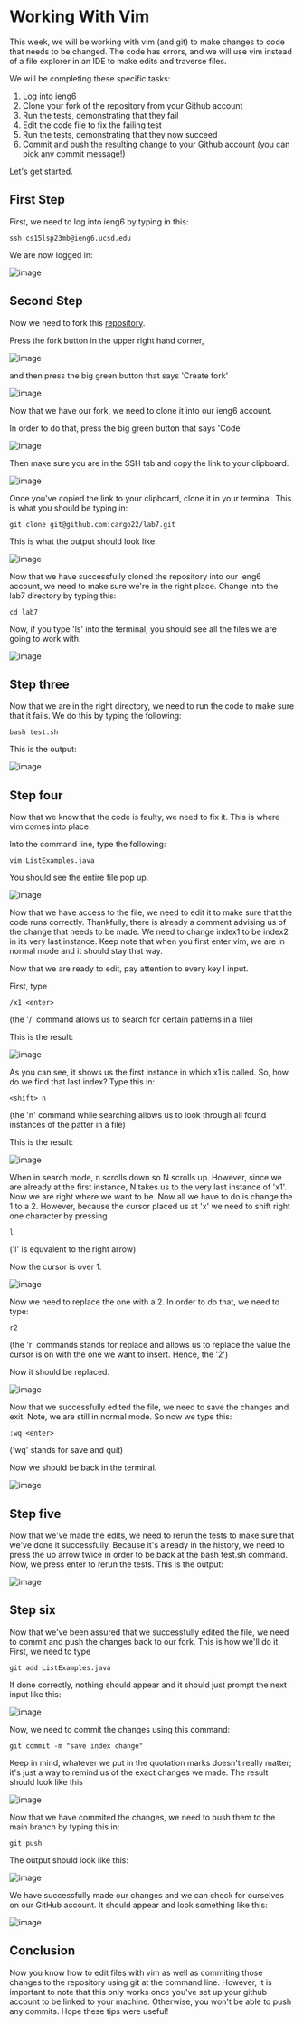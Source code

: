 # Working With Vim

This week, we will be working with vim (and git) to make changes to code that needs to be changed. The code has errors, and we will use vim instead of a file explorer in an IDE to make edits and traverse files.

We will be completing these specific tasks:

1. Log into ieng6
2. Clone your fork of the repository from your Github account
3. Run the tests, demonstrating that they fail
4. Edit the code file to fix the failing test
5. Run the tests, demonstrating that they now succeed
6. Commit and push the resulting change to your Github account (you can pick any commit message!)

Let's get started.

## First Step

First, we need to log into ieng6 by typing in this:

```
ssh cs15lsp23mb@ieng6.ucsd.edu
```

We are now logged in: 

![image](https://github.com/cargo22/cse15l-lab-reports/assets/97927174/a6082e46-4f04-4745-9785-1e74faafbf5c)

## Second Step

Now we need to fork this [repository](https://github.com/ucsd-cse15l-s23/lab7).

Press the fork button in the upper right hand corner,

![image](https://github.com/cargo22/cse15l-lab-reports/assets/97927174/7ef51e68-b83a-45ec-8ae7-2e29b3b659b3)

and then press the big green button that says 'Create fork'

![image](https://github.com/cargo22/cse15l-lab-reports/assets/97927174/4e4c358f-9d2f-4183-b8b1-fa3efefe62bf)

Now that we have our fork, we need to clone it into our ieng6 account. 

In order to do that, press the big green button that says 'Code'

![image](https://github.com/cargo22/cse15l-lab-reports/assets/97927174/14c393a8-ab61-452d-af5b-8357726b3d2c)

Then make sure you are in the SSH tab and copy the link to your clipboard.

![image](https://github.com/cargo22/cse15l-lab-reports/assets/97927174/2c5cb38b-1364-4c53-9717-d3d7a67f43bd)

Once you've copied the link to your clipboard, clone it in your terminal. This is what you should be typing in:

```
git clone git@github.com:cargo22/lab7.git
```

This is what the output should look like: 

![image](https://github.com/cargo22/cse15l-lab-reports/assets/97927174/988502bd-937d-4580-a228-38c2c5df62f2)

Now that we have successfully cloned the repository into our ieng6 account, we need to make sure we're in the right place. Change into the lab7 directory by typing this:

```
cd lab7
```

Now, if you type 'ls' into the terminal, you should see all the files we are going to work with.

![image](https://github.com/cargo22/cse15l-lab-reports/assets/97927174/c56b193c-bdd6-42bf-96a5-9e9ba45f1889)

## Step three 

Now that we are in the right directory, we need to run the code to make sure that it fails. We do this by typing the following:

```
bash test.sh
```

This is the output: 

![image](https://github.com/cargo22/cse15l-lab-reports/assets/97927174/d90cd51c-fadc-4f28-80c2-4ae6b7722cf5)

## Step four

Now that we know that the code is faulty, we need to fix it. This is where vim comes into place.

Into the command line, type the following:

```
vim ListExamples.java
```

You should see the entire file pop up.

![image](https://github.com/cargo22/cse15l-lab-reports/assets/97927174/abadaa22-8b1a-40eb-9300-30f3d82fddff)

Now that we have access to the file, we need to edit it to make sure that the code runs correctly. Thankfully, there is already a comment advising us of the change that needs to be made. We need to change index1 to be index2 in its very last instance. Keep note that when you first enter vim, we are in normal mode and it should stay that way.

Now that we are ready to edit, pay attention to every key I input.

First, type 

```
/x1 <enter>
```
(the '/' command allows us to search for certain patterns in a file)

This is the result:

![image](https://github.com/cargo22/cse15l-lab-reports/assets/97927174/8cdb249f-3a8c-4b0e-aa9f-f66bf3515fa0)

As you can see, it shows us the first instance in which x1 is called. So, how do we find that last index? Type this in:

```
<shift> n
```
(the 'n' command while searching allows us to look through all found instances of the patter in a file)

This is the result: 

![image](https://github.com/cargo22/cse15l-lab-reports/assets/97927174/1dbb1677-ebf4-402d-9b5a-bbead1e6298d)

When in search mode, n scrolls down so N scrolls up. However, since we are already at the first instance, N takes us to the very last instance of 'x1'. Now we are right where we want to be. Now all we have to do is change the 1 to a 2. However, because the cursor placed us at 'x' we need to shift right one character by pressing

```
l
```
('l' is equvalent to the right arrow)

Now the cursor is over 1.

![image](https://github.com/cargo22/cse15l-lab-reports/assets/97927174/92fdb9b9-0360-4e87-a9e1-9de3b2d7b5bd)

Now we need to replace the one with a 2. In order to do that, we need to type:

```
r2
```
(the 'r' commands stands for replace and allows us to replace the value the cursor is on with the one we want to insert. Hence, the '2')

Now it should be replaced. 

![image](https://github.com/cargo22/cse15l-lab-reports/assets/97927174/adb38fee-e909-4290-817c-2000fc7c1b84)

Now that we successfully edited the file, we need to save the changes and exit. Note, we are still in normal mode. So now we type this:

```
:wq <enter>
```
('wq' stands for save and quit)

Now we should be back in the terminal. 

![image](https://github.com/cargo22/cse15l-lab-reports/assets/97927174/95a273a4-3929-4724-8c50-44531bbbec97)

## Step five

Now that we've made the edits, we need to rerun the tests to make sure that we've done it successfully. Because it's already in the history, we need to press the up arrow twice in order to be back at the bash test.sh command. Now, we press enter to rerun the tests. This is the output:
  
![image](https://github.com/cargo22/cse15l-lab-reports/assets/97927174/819ac184-7f9b-4baa-a899-556372cf572b)

  
## Step six

Now that we've been assured that we successfully edited the file, we need to commit and push the changes back to our fork. This is how we'll do it. First, we need to type 

```
git add ListExamples.java
```
If done correctly, nothing should appear and it should just prompt the next input like this: 

![image](https://github.com/cargo22/cse15l-lab-reports/assets/97927174/eef3351f-9889-4db2-b491-7497ee605735)

Now, we need to commit the changes using this command:

```
git commit -m "save index change"
```

Keep in mind, whatever we put in the quotation marks doesn't really matter; it's just a way to remind us of the exact changes we made.
The result should look like this

![image](https://github.com/cargo22/cse15l-lab-reports/assets/97927174/e21e888f-bfd1-49b2-af1a-f36b57145de5)

Now that we have commited the changes, we need to push them to the main branch by typing this in:

 ``` 
 git push
 ```
 
 The output should look like this:
 
 ![image](https://github.com/cargo22/cse15l-lab-reports/assets/97927174/6a6c3c57-bea1-4ac1-8da6-8d1ab8234e60)

We have successfully made our changes and we can check for ourselves on our GitHub account. It should appear and look something like this:

![image](https://github.com/cargo22/cse15l-lab-reports/assets/97927174/e4a3150c-535f-4bed-8a5b-d50111aa1231)


## Conclusion

Now you know how to edit files with vim as well as commiting those changes to the repository using git at the command line. However, it is important to note that this only works once you've set up your github account to be linked to your machine. Otherwise, you won't be able to push any commits. Hope these tips were useful!
